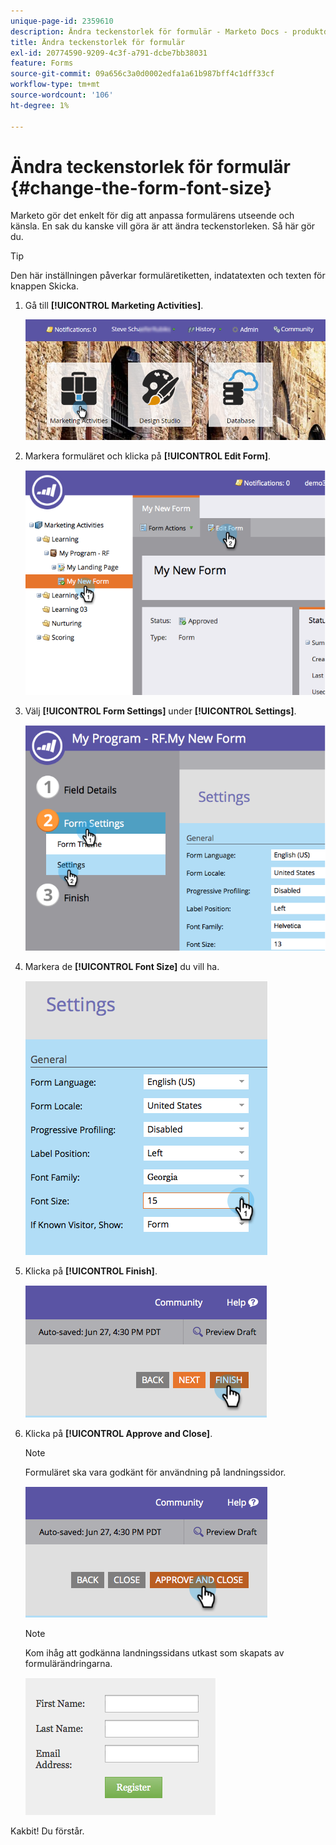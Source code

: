 ```yaml
---
unique-page-id: 2359610
description: Ändra teckenstorlek för formulär - Marketo Docs - produktdokumentation
title: Ändra teckenstorlek för formulär
exl-id: 20774590-9209-4c3f-a791-dcbe7bb38031
feature: Forms
source-git-commit: 09a656c3a0d0002edfa1a61b987bff4c1dff33cf
workflow-type: tm+mt
source-wordcount: '106'
ht-degree: 1%

---
```


# Ändra teckenstorlek för formulär {#change-the-form-font-size}

Marketo gör det enkelt för dig att anpassa formulärens utseende och känsla. En sak du kanske vill göra är att ändra teckenstorleken. Så här gör du.

>[!TIP]
>
>Den här inställningen påverkar formuläretiketten, indatatexten och texten för knappen Skicka.

1. Gå till **[!UICONTROL Marketing Activities]**.

   ![](assets/login-marketing-activities-1.png)

1. Markera formuläret och klicka på **[!UICONTROL Edit Form]**.

   ![](assets/image2014-9-15-16-3a9-3a41.png)

1. Välj **[!UICONTROL Form Settings]** under **[!UICONTROL Settings]**.

   ![](assets/image2014-9-15-16-3a9-3a56.png)

1. Markera de **[!UICONTROL Font Size]** du vill ha.

   ![](assets/image2014-9-15-16-3a10-3a8.png)

1. Klicka på **[!UICONTROL Finish]**.

   ![](assets/image2014-9-15-16-3a10-3a50.png)

1. Klicka på **[!UICONTROL Approve and Close]**.

   >[!NOTE]
   >
   >Formuläret ska vara godkänt för användning på landningssidor.

   ![](assets/image2014-9-15-16-3a11-3a17.png)

   >[!NOTE]
   >
   >Kom ihåg att godkänna landningssidans utkast som skapats av formulärändringarna.

   ![](assets/image2014-9-15-16-3a11-3a42.png)

Kakbit! Du förstår.
